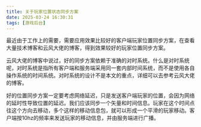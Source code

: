 ```yaml
---
title: 关于玩家位置状态同步方案
date: 2025-03-24 16:30:31
tags: [游戏后台]
---
```


最近由于工作上的需要，需要应用效果比较好的客户端玩家位置同步方案，在查看大量技术博客和云风大佬的博客，得到效果较好的玩家位置同步方案。

云风大佬的博客中说过，好的同步方案依赖于准确的对时系统。什么是对时系统呢，对时系统是指所有客户端和服务端采用同一套内部时间系统，而不是使用各自操作系统的时间系统。对时系统的设计不是本文的重点，详细可以去参考云风大佬的博客。

好的位置同步方案一定要考虑网络延迟，只是发送客户端玩家的位置，会因为网络的延时性导致位置的延迟。我们应该同步一个矢量和时间信息。玩家在这个时间点往这个方向去移动，多个这样的移动信息包，就可以形成一个平滑的玩家移动。客户端按10hz的频率来发送玩家的移动信息，并由服务端进行广播。